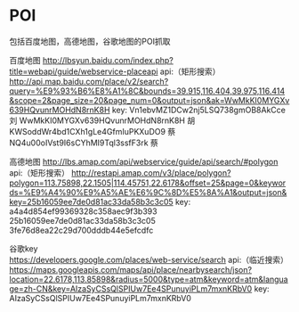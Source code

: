 # POI
包括百度地图，高德地图，谷歌地图的POI抓取

百度地图 
http://lbsyun.baidu.com/index.php?title=webapi/guide/webservice-placeapi
	api:（矩形搜索）
	http://api.map.baidu.com/place/v2/search?query=%E9%93%B6%E8%A1%8C&bounds=39.915,116.404,39.975,116.414&scope=2&page_size=20&page_num=0&output=json&ak=WwMkKI0MYGXv639HQvunrMOHdN8rnK8H
	key:
	Vn1ebvMZ1DCw2nj5LSQ738gmOB8AkCce  刘
	WwMkKI0MYGXv639HQvunrMOHdN8rnK8H  胡
	KWSoddWr4bd1CXh1gLe4GfmIuPKXuDO9  蔡
	NQ4u00oIVst9I6sCYhMI9Tql3ssfF3rk  蔡

高德地图
http://lbs.amap.com/api/webservice/guide/api/search/#polygon
	api:（矩形搜索）
	http://restapi.amap.com/v3/place/polygon?polygon=113.75898,22.1505|114.45751,22.6178&offset=25&page=0&keywords=%E9%A4%90%E9%A5%AE%E6%9C%8D%E5%8A%A1&output=json&key=25b16059ee7de0d81ac33da58b3c3c05
	key:
	a4a4d854ef99369328c358aec9f3b393
        25b16059ee7de0d81ac33da58b3c3c05
        3fe76d8ea22c29d700dddb44e5efcdfc

谷歌key	
https://developers.google.com/places/web-service/search
	api:（临近搜索）
	https://maps.googleapis.com/maps/api/place/nearbysearch/json?location=22.6178,113.85898&radius=5000&type=atm&keyword=atm&language=zh-CN&key=AIzaSyCSsQlSPIUw7Ee4SPunuyiPLm7mxnKRbV0
	key:
	AIzaSyCSsQlSPIUw7Ee4SPunuyiPLm7mxnKRbV0
